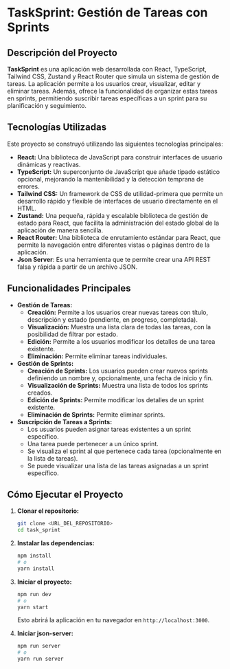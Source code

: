 # TaskSprint: Gestión de Tareas con Sprints

## Descripción del Proyecto

**TaskSprint** es una aplicación web desarrollada con React, TypeScript, Tailwind CSS, Zustand y React Router que simula un sistema de gestión de tareas. La aplicación permite a los usuarios crear, visualizar, editar y eliminar tareas. Además, ofrece la funcionalidad de organizar estas tareas en sprints, permitiendo suscribir tareas específicas a un sprint para su planificación y seguimiento.

## Tecnologías Utilizadas

Este proyecto se construyó utilizando las siguientes tecnologías principales:

* **React:** Una biblioteca de JavaScript para construir interfaces de usuario dinámicas y reactivas.
* **TypeScript:** Un superconjunto de JavaScript que añade tipado estático opcional, mejorando la mantenibilidad y la detección temprana de errores.
* **Tailwind CSS:** Un framework de CSS de utilidad-primera que permite un desarrollo rápido y flexible de interfaces de usuario directamente en el HTML.
* **Zustand:** Una pequeña, rápida y escalable biblioteca de gestión de estado para React, que facilita la administración del estado global de la aplicación de manera sencilla.
* **React Router:** Una biblioteca de enrutamiento estándar para React, que permite la navegación entre diferentes vistas o páginas dentro de la aplicación.
* **Json Server**: Es una herramienta que te permite crear una API REST falsa y rápida a partir de un archivo JSON.

## Funcionalidades Principales

* **Gestión de Tareas:**
    * **Creación:** Permite a los usuarios crear nuevas tareas con título, descripción y estado (pendiente, en progreso, completada).
    * **Visualización:** Muestra una lista clara de todas las tareas, con la posibilidad de filtrar por estado.
    * **Edición:** Permite a los usuarios modificar los detalles de una tarea existente.
    * **Eliminación:** Permite eliminar tareas individuales.
* **Gestión de Sprints:**
    * **Creación de Sprints:** Los usuarios pueden crear nuevos sprints definiendo un nombre y, opcionalmente, una fecha de inicio y fin.
    * **Visualización de Sprints:** Muestra una lista de todos los sprints creados.
    * **Edición de Sprints:** Permite modificar los detalles de un sprint existente.
    * **Eliminación de Sprints:** Permite eliminar sprints.
* **Suscripción de Tareas a Sprints:**
    * Los usuarios pueden asignar tareas existentes a un sprint específico.
    * Una tarea puede pertenecer a un único sprint.
    * Se visualiza el sprint al que pertenece cada tarea (opcionalmente en la lista de tareas).
    * Se puede visualizar una lista de las tareas asignadas a un sprint específico.
## Cómo Ejecutar el Proyecto

1.  **Clonar el repositorio:**
    ```bash
    git clone <URL_DEL_REPOSITORIO>
    cd task_sprint
    ```

2.  **Instalar las dependencias:**
    ```bash
    npm install
    # o
    yarn install
    ```

3.  **Iniciar el proyecto:**
    ```bash
    npm run dev
    # o
    yarn start
    ```
    Esto abrirá la aplicación en tu navegador en `http://localhost:3000`.
    
4.  **Iniciar json-server:**
    ```bash
    npm run server
    # o
    yarn run server
    ```

